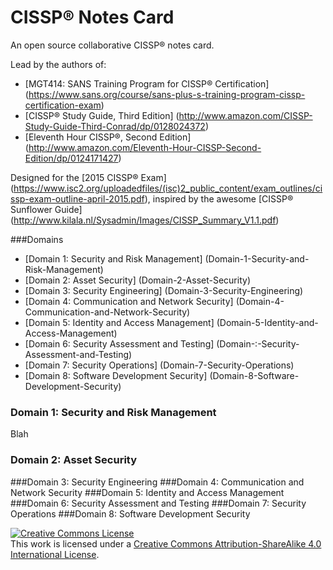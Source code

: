 # CISSP® Notes Card
An open source collaborative CISSP® notes card.

Lead by the authors of:
 - [MGT414: SANS Training Program for CISSP® Certification] (https://www.sans.org/course/sans-plus-s-training-program-cissp-certification-exam)
 - [CISSP® Study Guide, Third Edition] (http://www.amazon.com/CISSP-Study-Guide-Third-Conrad/dp/0128024372)
 - [Eleventh Hour CISSP®, Second Edition] (http://www.amazon.com/Eleventh-Hour-CISSP-Second-Edition/dp/0124171427)

Designed for the [2015 CISSP® Exam] (https://www.isc2.org/uploadedfiles/(isc)2_public_content/exam_outlines/cissp-exam-outline-april-2015.pdf), inspired by the awesome [CISSP® Sunflower Guide] (http://www.kilala.nl/Sysadmin/Images/CISSP_Summary_V1.1.pdf)

###Domains

* [Domain 1: Security and Risk Management] (Domain-1-Security-and-Risk-Management) 
* [Domain 2: Asset Security] (Domain-2-Asset-Security) 
* [Domain 3: Security Engineering] (Domain-3-Security-Engineering) 
* [Domain 4: Communication and Network Security] (Domain-4-Communication-and-Network-Security) 
* [Domain 5: Identity and Access Management] (Domain-5-Identity-and-Access-Management) 
* [Domain 6: Security Assessment and Testing] (Domain-:-Security-Assessment-and-Testing) 
* [Domain 7: Security Operations] (Domain-7-Security-Operations) 
* [Domain 8: Software Development Security] (Domain-8-Software-Development-Security) 

### Domain 1: Security and Risk Management
Blah
### Domain 2: Asset Security 
###Domain 3: Security Engineering 
###Domain 4: Communication and Network Security
###Domain 5: Identity and Access Management
###Domain 6: Security Assessment and Testing
###Domain 7: Security Operations
###Domain 8: Software Development Security

<a rel="license" href="http://creativecommons.org/licenses/by-sa/4.0/"><img alt="Creative Commons License" style="border-width:0" src="https://i.creativecommons.org/l/by-sa/4.0/88x31.png" /></a><br />This work is licensed under a <a rel="license" href="http://creativecommons.org/licenses/by-sa/4.0/">Creative Commons Attribution-ShareAlike 4.0 International License</a>.
